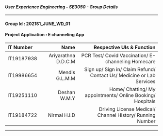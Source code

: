 ####  *User Experience Engineering - SE3050  - Group  Details*  ####
---------------

####  Group Id : 2021S1_JUNE_WD_01  ####
####  Project Application : E channeling App  ####


IT Number | Name  |  Respective UIs & Function
| :--- | ---: | ---: 
IT19187938  | Ariyarathna D.D.C.M   | PCR Test/ Covid Vaccination/ E-channeling Homecare
IT19986654  | Mendis G.L.M.M        | Sign up/ Sign in/ Claim Refund/ Contact Us/ Medicine or Lab Services
IT19251110  | Deshan W.M.Y          | Home/ Chatting/ My appointments/ Online Booking/ Hospitals
IT19184722  | Nirmal H.I.D          | Driving License Medical/ Channel History/ Running Number

---------------


